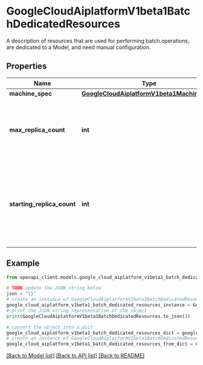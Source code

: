 # GoogleCloudAiplatformV1beta1BatchDedicatedResources

A description of resources that are used for performing batch operations, are dedicated to a Model, and need manual configuration.

## Properties

Name | Type | Description | Notes
------------ | ------------- | ------------- | -------------
**machine_spec** | [**GoogleCloudAiplatformV1beta1MachineSpec**](GoogleCloudAiplatformV1beta1MachineSpec.md) |  | [optional] 
**max_replica_count** | **int** | Immutable. The maximum number of machine replicas the batch operation may be scaled to. The default value is 10. | [optional] 
**starting_replica_count** | **int** | Immutable. The number of machine replicas used at the start of the batch operation. If not set, Vertex AI decides starting number, not greater than max_replica_count | [optional] 

## Example

```python
from openapi_client.models.google_cloud_aiplatform_v1beta1_batch_dedicated_resources import GoogleCloudAiplatformV1beta1BatchDedicatedResources

# TODO update the JSON string below
json = "{}"
# create an instance of GoogleCloudAiplatformV1beta1BatchDedicatedResources from a JSON string
google_cloud_aiplatform_v1beta1_batch_dedicated_resources_instance = GoogleCloudAiplatformV1beta1BatchDedicatedResources.from_json(json)
# print the JSON string representation of the object
print(GoogleCloudAiplatformV1beta1BatchDedicatedResources.to_json())

# convert the object into a dict
google_cloud_aiplatform_v1beta1_batch_dedicated_resources_dict = google_cloud_aiplatform_v1beta1_batch_dedicated_resources_instance.to_dict()
# create an instance of GoogleCloudAiplatformV1beta1BatchDedicatedResources from a dict
google_cloud_aiplatform_v1beta1_batch_dedicated_resources_from_dict = GoogleCloudAiplatformV1beta1BatchDedicatedResources.from_dict(google_cloud_aiplatform_v1beta1_batch_dedicated_resources_dict)
```
[[Back to Model list]](../README.md#documentation-for-models) [[Back to API list]](../README.md#documentation-for-api-endpoints) [[Back to README]](../README.md)


